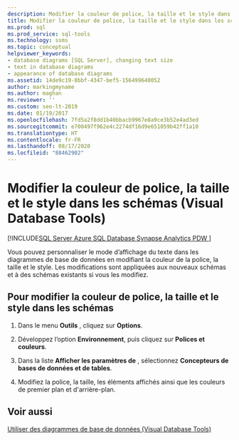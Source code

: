 ```yaml
---
description: Modifier la couleur de police, la taille et le style dans les schémas (Visual Database Tools)
title: Modifier la couleur de police, la taille et le style dans les schémas
ms.prod: sql
ms.prod_service: sql-tools
ms.technology: ssms
ms.topic: conceptual
helpviewer_keywords:
- database diagrams [SQL Server], changing text size
- text in database diagrams
- appearance of database diagrams
ms.assetid: 14de9c19-8bbf-4347-bef5-156499640052
author: markingmyname
ms.author: maghan
ms.reviewer: ''
ms.custom: seo-lt-2019
ms.date: 01/19/2017
ms.openlocfilehash: 7fd5a2f8dd1b40bbacb9967e8a9ce3b52e4ad3ed
ms.sourcegitcommit: e700497f962e4c2274df16d9e651059b42ff1a10
ms.translationtype: HT
ms.contentlocale: fr-FR
ms.lasthandoff: 08/17/2020
ms.locfileid: "88462902"
---
```

# <a name="change-the-font-color-size-and-style-in-diagrams-visual-database-tools"></a>Modifier la couleur de police, la taille et le style dans les schémas (Visual Database Tools)

[!INCLUDE[SQL Server Azure SQL Database Synapse Analytics PDW ](../../includes/applies-to-version/sql-asdb-asdbmi-asa-pdw.md)]

Vous pouvez personnaliser le mode d’affichage du texte dans les diagrammes de base de données en modifiant la couleur de la police, la taille et le style. Les modifications sont appliquées aux nouveaux schémas et à des schémas existants si vous les modifiez.  
  
## <a name="to-change-the-font-color-size-and-style-in-diagrams"></a>Pour modifier la couleur de police, la taille et le style dans les schémas  
  
1. Dans le menu **Outils** , cliquez sur **Options**.  
  
2. Développez l’option **Environnement**, puis cliquez sur **Polices et couleurs**.  
  
3. Dans la liste **Afficher les paramètres de** , sélectionnez **Concepteurs de bases de données et de tables**.  
  
4. Modifiez la police, la taille, les éléments affichés ainsi que les couleurs de premier plan et d'arrière-plan.  
  
## <a name="see-also"></a>Voir aussi

[Utiliser des diagrammes de base de données &#40;Visual Database Tools&#41;](../../ssms/visual-db-tools/work-with-database-diagrams-visual-database-tools.md)
